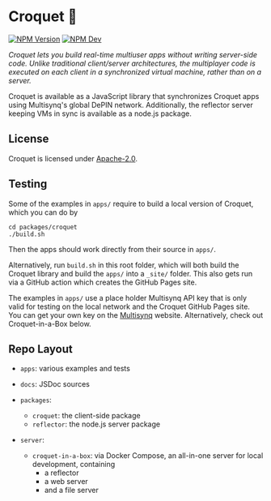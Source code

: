 # Croquet 🦩
[![NPM Version](https://img.shields.io/npm/v/%40croquet%2Fcroquet)](http://npmjs.com/package/@croquet/croquet)
[![NPM Dev](https://img.shields.io/npm/v/%40croquet%2Fcroquet/dev?color=%23C33)](https://www.npmjs.com/package/@croquet/croquet?activeTab=versions)

*Croquet lets you build real-time multiuser apps without writing server-side code. Unlike traditional client/server architectures, the multiplayer code is executed on each client in a synchronized virtual machine, rather than on a server.*

Croquet is available as a JavaScript library that synchronizes Croquet apps using Multisynq's global DePIN network. Additionally, the reflector server keeping VMs in sync is available as a node.js package.

## License

Croquet is licensed under [Apache-2.0](LICENSE.txt).

## Testing

Some of the examples in `apps/` require to build a local version of Croquet, which you can do by

    cd packages/croquet
    ./build.sh

Then the apps should work directly from their source in `apps/`.

Alternatively, run `build.sh` in this root folder, which will both build the Croquet library and build the `apps/` into a `_site/` folder. This also gets run via a GitHub action  which creates the GitHub Pages site.

The examples in `apps/` use a place holder Multisynq API key that is only valid for testing on the local network and the Croquet GitHub Pages site. You can get your own key on the [Multisynq](https://multisynq.io/coder) website. Alternatively, check out Croquet-in-a-Box below.

## Repo Layout

* `apps`: various examples and tests

* `docs`: JSDoc sources

* `packages`:
    * `croquet`: the client-side package
    * `reflector`: the node.js server package

* `server`:
    * `croquet-in-a-box`: via Docker Compose, an all-in-one server for local development, containing
        * a reflector
        * a web server
        * and a file server
